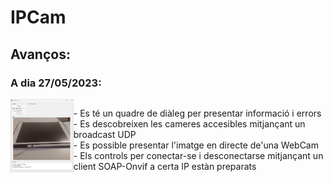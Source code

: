 
# IPCam

## Avanços:

### A dia 27/05/2023:

<div style="display: flex;">
  <div style="flex-basis: 20%;">
    <img src="etc/img/UI-27-05-2023.png"  width="300" height="auto">
  </div>
  <div style="flex-basis: 80%;">
    <p>
     - Es té un quadre de diàleg per presentar informació i errors<br>
     - Es descobreixen les cameres accesibles mitjançant un broadcast UDP<br>
     - Es possible presentar l'imatge en directe de'una WebCam<br>
     - Els controls per conectar-se i desconectarse mitjançant un client SOAP-Onvif a certa IP estàn preparats<br>
    </p>
  </div>
</div>